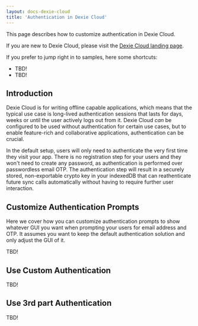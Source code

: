 ```yaml
---
layout: docs-dexie-cloud
title: 'Authentication in Dexie Cloud'
---
```


This page describes how to customize authentication in Dexie Cloud.

If you are new to Dexie Cloud, please visit the [Dexie Cloud landing page](/cloud/).

If you prefer to jump right in to samples, here some shortcuts:

- TBD!
- TBD!

## Introduction

Dexie Cloud is for writing offline capable applications, which means that the typical use case is long-lived authentication sessions that lasts for days, weeks or until the user actively logs out from it. Dexie Cloud *can* be configured to be used without authentication for certain use cases, but to enable feature-rich and collaborative applications, authentication can be crucial.

In the default setup, users will only need to authenticate the very first time they visit your app. There is no registration step for your users and they won't need to create any password, as authentication is performed over passwordless email OTP. The authentication step will result in a securely stored, non-exportable crypto key in your indexedDB that can reathenticate future sync calls automatically without having to require further user interaction.

## Customize Authentication Prompts

Here we cover how you can customize authentication prompts to show whatever GUI you want when prompting your users for email address and OTP. It assumes you want to keep the default authentication solution and only adjust the GUI of it.

TBD!

## Use Custom Authentication

TBD!

## Use 3rd part Authentication

TBD!
